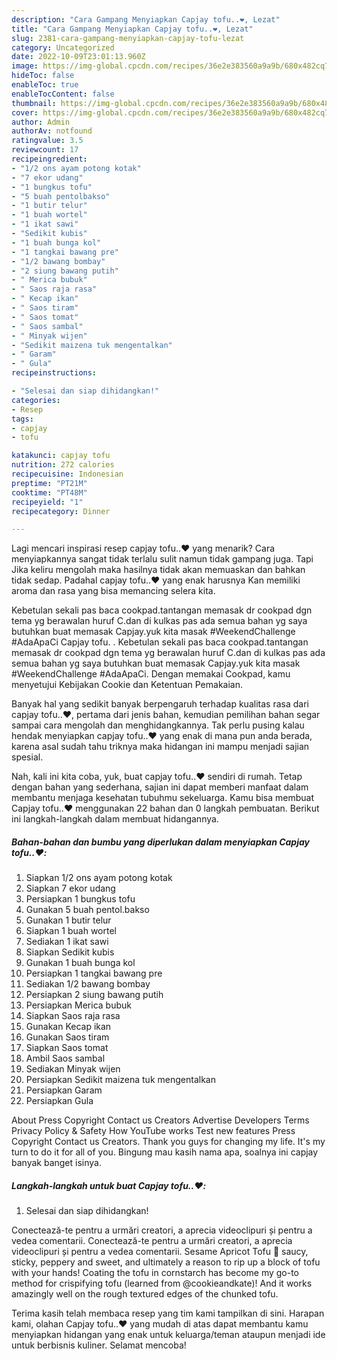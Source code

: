 ```yaml
---
description: "Cara Gampang Menyiapkan Capjay tofu..❤️, Lezat"
title: "Cara Gampang Menyiapkan Capjay tofu..❤️, Lezat"
slug: 2381-cara-gampang-menyiapkan-capjay-tofu-lezat
category: Uncategorized
date: 2022-10-09T23:01:13.960Z
image: https://img-global.cpcdn.com/recipes/36e2e383560a9a9b/680x482cq70/capjay-tofu-foto-resep-utama.jpg
hideToc: false
enableToc: true
enableTocContent: false
thumbnail: https://img-global.cpcdn.com/recipes/36e2e383560a9a9b/680x482cq70/capjay-tofu-foto-resep-utama.jpg
cover: https://img-global.cpcdn.com/recipes/36e2e383560a9a9b/680x482cq70/capjay-tofu-foto-resep-utama.jpg
author: Admin
authorAv: notfound
ratingvalue: 3.5
reviewcount: 17
recipeingredient:
- "1/2 ons ayam potong kotak"
- "7 ekor udang"
- "1 bungkus tofu"
- "5 buah pentolbakso"
- "1 butir telur"
- "1 buah wortel"
- "1 ikat sawi"
- "Sedikit kubis"
- "1 buah bunga kol"
- "1 tangkai bawang pre"
- "1/2 bawang bombay"
- "2 siung bawang putih"
- " Merica bubuk"
- " Saos raja rasa"
- " Kecap ikan"
- " Saos tiram"
- " Saos tomat"
- " Saos sambal"
- " Minyak wijen"
- "Sedikit maizena tuk mengentalkan"
- " Garam"
- " Gula"
recipeinstructions:

- "Selesai dan siap dihidangkan!"
categories:
- Resep
tags:
- capjay
- tofu

katakunci: capjay tofu 
nutrition: 272 calories
recipecuisine: Indonesian
preptime: "PT21M"
cooktime: "PT48M"
recipeyield: "1"
recipecategory: Dinner

---
```



Lagi mencari inspirasi resep capjay tofu..❤️ yang menarik? Cara menyiapkannya sangat tidak terlalu sulit namun tidak gampang juga. Tapi Jika keliru mengolah maka hasilnya tidak akan memuaskan dan bahkan tidak sedap. Padahal capjay tofu..❤️ yang enak harusnya Kan memiliki aroma dan rasa yang bisa memancing selera kita.


Kebetulan sekali pas baca cookpad.tantangan memasak dr cookpad dgn tema yg berawalan huruf C.dan di kulkas pas ada semua bahan yg saya butuhkan buat memasak Capjay.yuk kita masak #WeekendChallenge #AdaApaCi Capjay tofu. ️. Kebetulan sekali pas baca cookpad.tantangan memasak dr cookpad dgn tema yg berawalan huruf C.dan di kulkas pas ada semua bahan yg saya butuhkan buat memasak Capjay.yuk kita masak #WeekendChallenge #AdaApaCi. Dengan memakai Cookpad, kamu menyetujui Kebijakan Cookie dan Ketentuan Pemakaian.

Banyak hal yang sedikit banyak berpengaruh terhadap kualitas rasa dari capjay tofu..❤️, pertama dari jenis bahan, kemudian pemilihan bahan segar sampai cara mengolah dan menghidangkannya. Tak perlu pusing kalau hendak menyiapkan capjay tofu..❤️ yang enak di mana pun anda berada, karena asal sudah tahu triknya maka hidangan ini mampu menjadi sajian spesial.


Nah, kali ini kita coba, yuk, buat capjay tofu..❤️ sendiri di rumah. Tetap dengan bahan yang sederhana, sajian ini dapat memberi manfaat dalam membantu menjaga kesehatan tubuhmu sekeluarga. Kamu bisa membuat Capjay tofu..❤️ menggunakan 22 bahan dan 0 langkah pembuatan. Berikut ini langkah-langkah dalam membuat hidangannya.

<!--inarticleads1-->

##### Bahan-bahan dan bumbu yang diperlukan dalam menyiapkan Capjay tofu..❤️:

1. Siapkan 1/2 ons ayam potong kotak
1. Siapkan 7 ekor udang
1. Persiapkan 1 bungkus tofu
1. Gunakan 5 buah pentol.bakso
1. Gunakan 1 butir telur
1. Siapkan 1 buah wortel
1. Sediakan 1 ikat sawi
1. Siapkan Sedikit kubis
1. Gunakan 1 buah bunga kol
1. Persiapkan 1 tangkai bawang pre
1. Sediakan 1/2 bawang bombay
1. Persiapkan 2 siung bawang putih
1. Persiapkan  Merica bubuk
1. Siapkan  Saos raja rasa
1. Gunakan  Kecap ikan
1. Gunakan  Saos tiram
1. Siapkan  Saos tomat
1. Ambil  Saos sambal
1. Sediakan  Minyak wijen
1. Persiapkan Sedikit maizena tuk mengentalkan
1. Persiapkan  Garam
1. Persiapkan  Gula


About Press Copyright Contact us Creators Advertise Developers Terms Privacy Policy &amp; Safety How YouTube works Test new features Press Copyright Contact us Creators. Thank you guys for changing my life. It&#39;s my turn to do it for all of you. Bingung mau kasih nama apa, soalnya ini capjay banyak banget isinya. 

<!--inarticleads2-->

##### Langkah-langkah untuk buat Capjay tofu..❤️:


1. Selesai dan siap dihidangkan!

Conectează-te pentru a urmări creatori, a aprecia videoclipuri și pentru a vedea comentarii. Conectează-te pentru a urmări creatori, a aprecia videoclipuri și pentru a vedea comentarii. Sesame Apricot Tofu 🤤 saucy, sticky, peppery and sweet, and ultimately a reason to rip up a block of tofu with your hands! Coating the tofu in cornstarch has become my go-to method for crispifying tofu (learned from @cookieandkate)! And it works amazingly well on the rough textured edges of the chunked tofu. 

Terima kasih telah membaca resep yang tim kami tampilkan di sini. Harapan kami, olahan Capjay tofu..❤️ yang mudah di atas dapat membantu kamu menyiapkan hidangan yang enak untuk keluarga/teman ataupun menjadi ide untuk berbisnis kuliner. Selamat mencoba!
